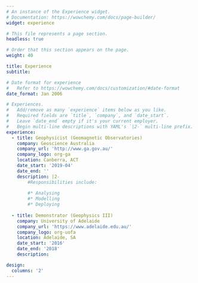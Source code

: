 ```yaml
---
# An instance of the Experience widget.
# Documentation: https://wowchemy.com/docs/page-builder/
widget: experience

# This file represents a page section.
headless: true

# Order that this section appears on the page.
weight: 40

title: Experience
subtitle:

# Date format for experience
#   Refer to https://wowchemy.com/docs/customization/#date-format
date_format: Jan 2006

# Experiences.
#   Add/remove as many `experience` items below as you like.
#   Required fields are `title`, `company`, and `date_start`.
#   Leave `date_end` empty if it's your current employer.
#   Begin multi-line descriptions with YAML's `|2-` multi-line prefix.
experience:
  - title: Geophysicist (Geomagnetic Observatories)
    company: Geoscience Australia
    company_url: 'http://www.ga.gov.au/'
    company_logo: org-ga
    location: Canberra, ACT
    date_start: '2019-04'
    date_end: ''
    description: |2-
        #Responsibilities include:
        
        #* Analysing
        #* Modelling
        #* Deploying
        
  - title: Demonstrator (Geophysics III)
    company: University of Adelaide
    company_url: 'https://www.adelaide.edu.au/'
    company_logo: org-uofa
    location: Adelaide, SA
    date_start: '2016'
    date_end: '2018'
    description:

design:
  columns: '2'
---
```

